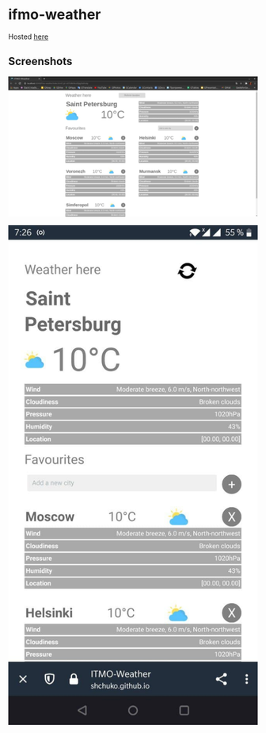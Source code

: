 # ifmo-weather

Hosted [here](https://shchuko.github.io/ifmo-weather/)

## Screenshots

![img](screenshots/desktop.jpg)

![img](screenshots/mobile.jpg)